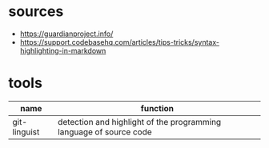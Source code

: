 # sources

- <https://guardianproject.info/>
- <https://support.codebasehq.com/articles/tips-tricks/syntax-highlighting-in-markdown>

# tools

| name         | function                                                           |
| ------------ | ------------------------------------------------------------------ |
| git-linguist | detection and highlight of the programming language of source code |
